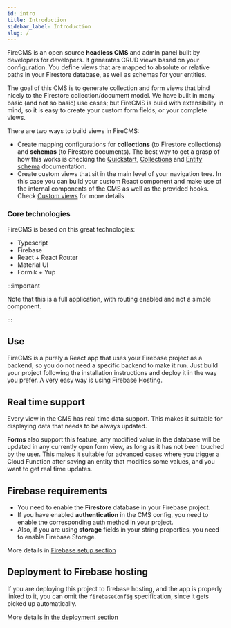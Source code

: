 ```yaml
---
id: intro
title: Introduction
sidebar_label: Introduction
slug: /
---
```


FireCMS is an open source **headless CMS** and admin panel built by developers
for developers. It generates CRUD views based on your configuration. You define
views that are mapped to absolute or relative paths in your Firestore database,
as well as schemas for your entities.

The goal of this CMS is to generate collection and form views that bind nicely
to the Firestore collection/document model. We have built in many basic (and not
so basic) use cases; but FireCMS is build with extensibility in mind, so it is
easy to create your custom form fields, or your complete views.

There are two ways to build views in FireCMS:

- Create mapping configurations for **collections** (to Firestore collections)
  and **schemas** (to Firestore documents). The best way to get a grasp of how
  this works is checking the [Quickstart](quickstart.md),
  [Collections](collections.md) and [Entity schema](entity_schemas.md)
  documentation.
- Create custom views that sit in the main level of your navigation tree. In
  this case you can build your custom React component and make use of the
  internal components of the CMS as well as the provided hooks.
  Check [Custom views](custom_views.md) for more details

### Core technologies

FireCMS is based on this great technologies:

- Typescript
- Firebase
- React + React Router
- Material UI
- Formik + Yup

:::important

Note that this is a full application, with routing enabled and not a simple
component.

:::

## Use

FireCMS is a purely a React app that uses your Firebase project as a backend, so
you do not need a specific backend to make it run. Just build your project
following the installation instructions and deploy it in the way you prefer. A
very easy way is using Firebase Hosting.

##

## Real time support

Every view in the CMS has real time data support. This makes it suitable for
displaying data that needs to be always updated.

**Forms** also support this feature, any modified value in the database will be
updated in any currently open form view, as long as it has not been touched by
the user. This makes it suitable for advanced cases where you trigger a Cloud
Function after saving an entity that modifies some values, and you want to get
real time updates.

## Firebase requirements

* You need to enable the **Firestore** database in your Firebase project.
* If you have enabled **authentication** in the CMS config, you need to enable
  the corresponding auth method in your project.
* Also, if you are using **storage** fields in your string properties, you need
  to enable Firebase Storage.

More details in [Firebase setup section](firebase_setup.md)

## Deployment to Firebase hosting

If you are deploying this project to firebase hosting, and the app is properly
linked to it, you can omit the `firebaseConfig` specification, since it gets
picked up automatically.

More details in [the deployment section](deployment.md)

